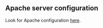 ## Apache server configuration

Look for Apache configuration [here](https://github.com/atrocore/atrocore-docs/blob/master/en/administration/apache-server-configuration.md).
